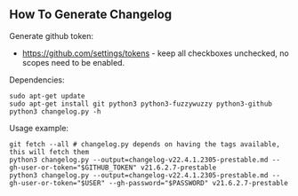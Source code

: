 ## How To Generate Changelog

Generate github token:
* https://github.com/settings/tokens - keep all checkboxes unchecked, no scopes need to be enabled.

Dependencies:
```
sudo apt-get update
sudo apt-get install git python3 python3-fuzzywuzzy python3-github
python3 changelog.py -h
```

Usage example:

```
git fetch --all # changelog.py depends on having the tags available, this will fetch them
python3 changelog.py --output=changelog-v22.4.1.2305-prestable.md --gh-user-or-token="$GITHUB_TOKEN" v21.6.2.7-prestable
python3 changelog.py --output=changelog-v22.4.1.2305-prestable.md --gh-user-or-token="$USER" --gh-password="$PASSWORD" v21.6.2.7-prestable
```
